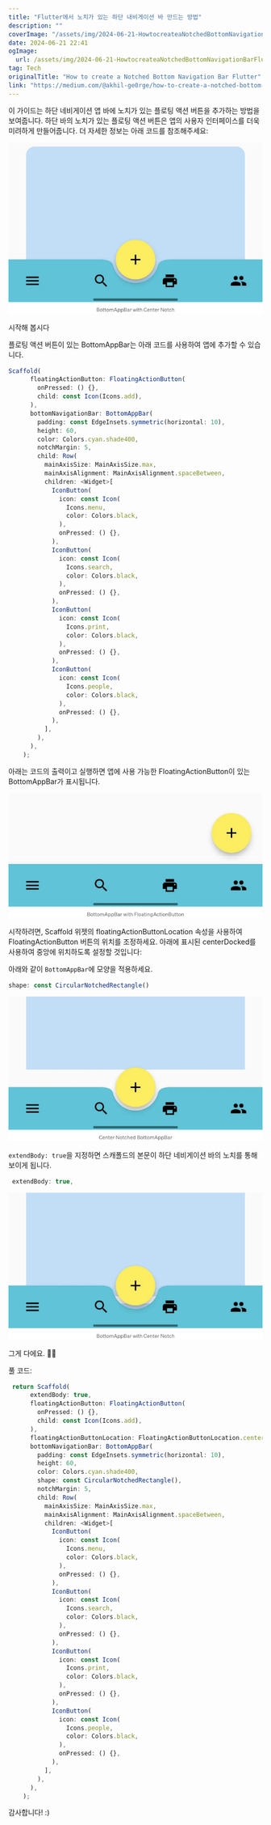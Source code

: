 ```yaml
---
title: "Flutter에서 노치가 있는 하단 내비게이션 바 만드는 방법"
description: ""
coverImage: "/assets/img/2024-06-21-HowtocreateaNotchedBottomNavigationBarFlutter_0.png"
date: 2024-06-21 22:41
ogImage:
  url: /assets/img/2024-06-21-HowtocreateaNotchedBottomNavigationBarFlutter_0.png
tag: Tech
originalTitle: "How to create a Notched Bottom Navigation Bar Flutter"
link: "https://medium.com/@akhil-ge0rge/how-to-create-a-notched-bottom-navigation-bar-flutter-39b571afd570"
---
```


이 가이드는 하단 네비게이션 앱 바에 노치가 있는 플로팅 액션 버튼을 추가하는 방법을 보여줍니다. 하단 바의 노치가 있는 플로팅 액션 버튼은 앱의 사용자 인터페이스를 더욱 미려하게 만들어줍니다. 더 자세한 정보는 아래 코드를 참조해주세요:

![Notched Floating Action Button](/assets/img/2024-06-21-HowtocreateaNotchedBottomNavigationBarFlutter_0.png)

시작해 봅시다

플로팅 액션 버튼이 있는 BottomAppBar는 아래 코드를 사용하여 앱에 추가할 수 있습니다.

<div class="content-ad"></div>

```js
Scaffold(
      floatingActionButton: FloatingActionButton(
        onPressed: () {},
        child: const Icon(Icons.add),
      ),
      bottomNavigationBar: BottomAppBar(
        padding: const EdgeInsets.symmetric(horizontal: 10),
        height: 60,
        color: Colors.cyan.shade400,
        notchMargin: 5,
        child: Row(
          mainAxisSize: MainAxisSize.max,
          mainAxisAlignment: MainAxisAlignment.spaceBetween,
          children: <Widget>[
            IconButton(
              icon: const Icon(
                Icons.menu,
                color: Colors.black,
              ),
              onPressed: () {},
            ),
            IconButton(
              icon: const Icon(
                Icons.search,
                color: Colors.black,
              ),
              onPressed: () {},
            ),
            IconButton(
              icon: const Icon(
                Icons.print,
                color: Colors.black,
              ),
              onPressed: () {},
            ),
            IconButton(
              icon: const Icon(
                Icons.people,
                color: Colors.black,
              ),
              onPressed: () {},
            ),
          ],
        ),
      ),
    );
```

아래는 코드의 출력이고 실행하면 앱에 사용 가능한 FloatingActionButton이 있는 BottomAppBar가 표시됩니다.

<img src="/assets/img/2024-06-21-HowtocreateaNotchedBottomNavigationBarFlutter_1.png" />

시작하려면, Scaffold 위젯의 floatingActionButtonLocation 속성을 사용하여 FloatingActionButton 버튼의 위치를 조정하세요.
아래에 표시된 centerDocked를 사용하여 중앙에 위치하도록 설정할 것입니다:

<div class="content-ad"></div>

아래와 같이 `BottomAppBar`에 모양을 적용하세요.

```js
shape: const CircularNotchedRectangle()
```

<img src="/assets/img/2024-06-21-HowtocreateaNotchedBottomNavigationBarFlutter_2.png" />

<div class="content-ad"></div>

`extendBody: true`을 지정하면 스캐폴드의 본문이 하단 네비게이션 바의 노치를 통해 보이게 됩니다.

```js
 extendBody: true,
```

<img src="/assets/img/2024-06-21-HowtocreateaNotchedBottomNavigationBarFlutter_3.png" />

그게 다에요. 🎉🎉

<div class="content-ad"></div>

풀 코드:

```js
 return Scaffold(
      extendBody: true,
      floatingActionButton: FloatingActionButton(
        onPressed: () {},
        child: const Icon(Icons.add),
      ),
      floatingActionButtonLocation: FloatingActionButtonLocation.centerDocked,
      bottomNavigationBar: BottomAppBar(
        padding: const EdgeInsets.symmetric(horizontal: 10),
        height: 60,
        color: Colors.cyan.shade400,
        shape: const CircularNotchedRectangle(),
        notchMargin: 5,
        child: Row(
          mainAxisSize: MainAxisSize.max,
          mainAxisAlignment: MainAxisAlignment.spaceBetween,
          children: <Widget>[
            IconButton(
              icon: const Icon(
                Icons.menu,
                color: Colors.black,
              ),
              onPressed: () {},
            ),
            IconButton(
              icon: const Icon(
                Icons.search,
                color: Colors.black,
              ),
              onPressed: () {},
            ),
            IconButton(
              icon: const Icon(
                Icons.print,
                color: Colors.black,
              ),
              onPressed: () {},
            ),
            IconButton(
              icon: const Icon(
                Icons.people,
                color: Colors.black,
              ),
              onPressed: () {},
            ),
          ],
        ),
      ),
    );
```

감사합니다! :)
